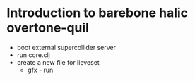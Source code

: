 # Introduction to barebone halic overtone-quil


- boot external supercollider server
- run core.clj
- create a new file for lieveset
  - gfx - run
